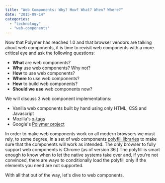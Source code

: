 ```yaml
---
title: "Web Components: Why? How? What? When? Where?"
date: "2015-09-14"
categories: 
  - "technology"
  - "web-components"
---
```


Now that Polymer has reached 1.0 and that browser vendors are talking about web components, it is time to revisit web components with a more critical eye and ask the following questions:

- **What** are web components?
- **Why** use web components? Why not?
- **How** to use web components?
- **Where** to use web components?
- **How** to build web components?
- **Should we use** web components now?

We will discuss 3 web component implementations:

- Vanilla web components built by hand using only HTML, CSS and Javascript
- Mozilla's [x-tags](https://developer.mozilla.org/en-US/Apps/Tools_and_frameworks/Web_components)
- Google's [Polymer project](https://www.polymer-project.org/1.0/)

In order to make web components work on all modern browsers we must rely, to some degree, in a set of web components [polyfill libraries](http://webcomponents.org/polyfills/) to make sure that the components will work as intended. The only browser to fully support web components is Chrome (as of version 36.) The polyfill is smart enough to know when to let the native systems take over and, if you're not convinced, there are ways to conditionally load the polyfill only if the elements you need are not supported.

With all that out of the way, let's dive to web components.
